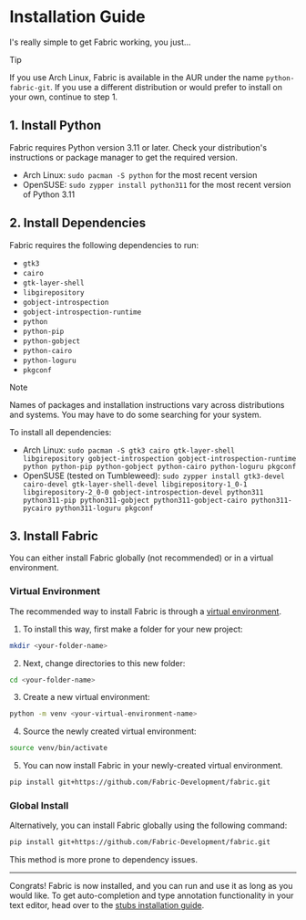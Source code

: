 # Installation Guide
I's really simple to get Fabric working, you just...

> [!TIP]
> If you use Arch Linux, Fabric is available in the AUR under the name `python-fabric-git`. If you use a different distribution or would prefer to install on your own, continue to step 1.

## 1. Install Python
Fabric requires Python version 3.11 or later. Check your distribution's instructions or package manager to get the required version.

* Arch Linux: `sudo pacman -S python` for the most recent version
* OpenSUSE: `sudo zypper install python311` for the most recent version of Python 3.11

## 2. Install  Dependencies

Fabric requires the following dependencies to run:
* `gtk3`
* `cairo`
* `gtk-layer-shell`
* `libgirepository`
* `gobject-introspection`
* `gobject-introspection-runtime`
* `python`
* `python-pip`
* `python-gobject`
* `python-cairo`
* `python-loguru`
* `pkgconf`

> [!NOTE]
> Names of packages and installation instructions vary across  distributions and systems. You may have to do some searching for your system.

To install all dependencies:
* Arch Linux: `sudo pacman -S gtk3 cairo gtk-layer-shell libgirepository gobject-introspection gobject-introspection-runtime python python-pip python-gobject python-cairo python-loguru pkgconf`
* OpenSUSE (tested on Tumbleweed): `sudo zypper install gtk3-devel cairo-devel gtk-layer-shell-devel libgirepository-1_0-1 libgirepository-2_0-0 gobject-introspection-devel python311 python311-pip python311-gobject python311-gobject-cairo python311-pycairo python311-loguru pkgconf`


## 3. Install Fabric

You can either install Fabric globally (not recommended) or in a virtual environment.

### Virtual Environment
The recommended way to install Fabric is through a [virtual environment](https://docs.python.org/3/library/venv).

1. To install this way, first make a folder for your new project:
```bash
mkdir <your-folder-name>
```

2. Next, change directories to this new folder:
```bash
cd <your-folder-name>
```

3. Create a new virtual environment:
```bash
python -m venv <your-virtual-environment-name>
```

4. Source the newly created virtual environment:
```bash
source venv/bin/activate
```

5. You can now install Fabric in your newly-created virtual environment.
```bash
pip install git+https://github.com/Fabric-Development/fabric.git
```

### Global Install
Alternatively, you can install Fabric globally using the following command:
```bash
pip install git+https://github.com/Fabric-Development/fabric.git
```
This method is more prone to dependency issues.

---

Congrats! Fabric is now installed, and you can run and use it as long as you would like. To get auto-completion and type annotation functionality in your text editor, head over to the [stubs installation guide](installing-stubs.md).
